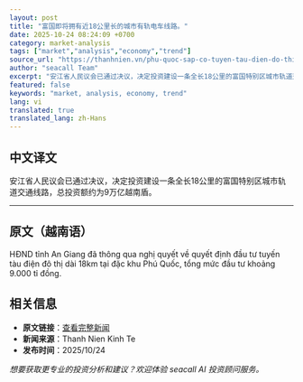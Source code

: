 ```yaml
---
layout: post
title: "富国即将拥有近18公里长的城市有轨电车线路。"
date: 2025-10-24 08:24:09 +0700
category: market-analysis
tags: ["market","analysis","economy","trend"]
source_url: "https://thanhnien.vn/phu-quoc-sap-co-tuyen-tau-dien-do-thi-dai-gan-18km-185251024141400606.htm"
author: "seacall Team"
excerpt: "安江省人民议会已通过决议，决定投资建设一条全长18公里的富国特别区城市轨道交通线路，总投资额约为9万亿越南盾。..."
featured: false
keywords: "market, analysis, economy, trend"
lang: vi
translated: true
translated_lang: zh-Hans
---
```


## 中文译文

安江省人民议会已通过决议，决定投资建设一条全长18公里的富国特别区城市轨道交通线路，总投资额约为9万亿越南盾。

---

## 原文（越南语）

HĐND tỉnh An Giang đ&atilde; th&ocirc;ng qua nghị quyết về quyết định đầu tư tuyến t&agrave;u điện đ&ocirc; thị d&agrave;i 18km tại đặc khu Ph&uacute; Quốc, tổng mức đầu tư khoảng 9.000 tỉ đồng.

## 相关信息

- **原文链接**：[查看完整新闻](https://thanhnien.vn/phu-quoc-sap-co-tuyen-tau-dien-do-thi-dai-gan-18km-185251024141400606.htm)
- **新闻来源**：Thanh Nien Kinh Te
- **发布时间**：2025/10/24

*想要获取更专业的投资分析和建议？欢迎体验 seacall AI 投资顾问服务。*